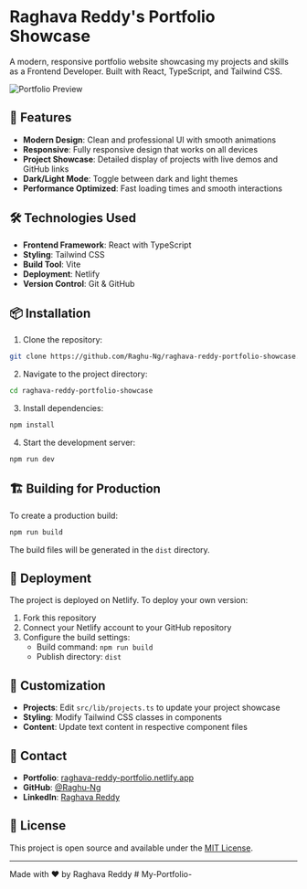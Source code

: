 # Raghava Reddy's Portfolio Showcase

A modern, responsive portfolio website showcasing my projects and skills as a Frontend Developer. Built with React, TypeScript, and Tailwind CSS.

![Portfolio Preview](/uploads/4e4dad60-4605-4b3f-b805-11655ff3853b.png)

## 🚀 Features

- **Modern Design**: Clean and professional UI with smooth animations
- **Responsive**: Fully responsive design that works on all devices
- **Project Showcase**: Detailed display of projects with live demos and GitHub links
- **Dark/Light Mode**: Toggle between dark and light themes
- **Performance Optimized**: Fast loading times and smooth interactions

## 🛠️ Technologies Used

- **Frontend Framework**: React with TypeScript
- **Styling**: Tailwind CSS
- **Build Tool**: Vite
- **Deployment**: Netlify
- **Version Control**: Git & GitHub

## 📦 Installation

1. Clone the repository:
```bash
git clone https://github.com/Raghu-Ng/raghava-reddy-portfolio-showcase.git
```

2. Navigate to the project directory:
```bash
cd raghava-reddy-portfolio-showcase
```

3. Install dependencies:
```bash
npm install
```

4. Start the development server:
```bash
npm run dev
```

## 🏗️ Building for Production

To create a production build:

```bash
npm run build
```

The build files will be generated in the `dist` directory.

## 🚀 Deployment

The project is deployed on Netlify. To deploy your own version:

1. Fork this repository
2. Connect your Netlify account to your GitHub repository
3. Configure the build settings:
   - Build command: `npm run build`
   - Publish directory: `dist`

## 🎨 Customization

- **Projects**: Edit `src/lib/projects.ts` to update your project showcase
- **Styling**: Modify Tailwind CSS classes in components
- **Content**: Update text content in respective component files

## 📱 Contact

- **Portfolio**: [raghava-reddy-portfolio.netlify.app](https://raghava-reddy-portfolio.netlify.app)
- **GitHub**: [@Raghu-Ng](https://github.com/Raghu-Ng)
- **LinkedIn**: [Raghava Reddy](https://www.linkedin.com/in/raghava-reddy-ng/)

## 📄 License

This project is open source and available under the [MIT License](LICENSE).

---

Made with ❤️ by Raghava Reddy
#   M y - P o r t f o l i o - 
 
 